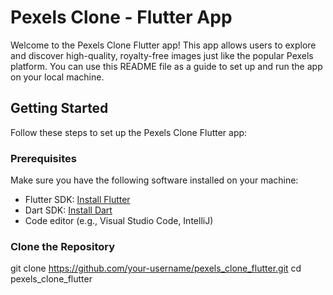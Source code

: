 # Pexels Clone - Flutter App

Welcome to the Pexels Clone Flutter app! This app allows users to explore and discover high-quality, royalty-free images just like the popular Pexels platform. You can use this README file as a guide to set up and run the app on your local machine.

## Getting Started

Follow these steps to set up the Pexels Clone Flutter app:

### Prerequisites

Make sure you have the following software installed on your machine:

- Flutter SDK: [Install Flutter](https://flutter.dev/docs/get-started/install)
- Dart SDK: [Install Dart](https://dart.dev/get-dart)
- Code editor (e.g., Visual Studio Code, IntelliJ)

### Clone the Repository

git clone https://github.com/your-username/pexels_clone_flutter.git
cd pexels_clone_flutter
